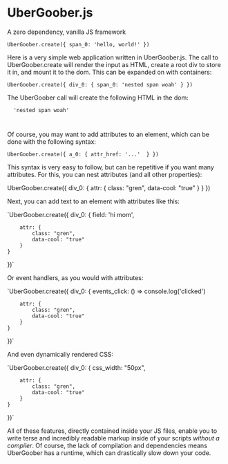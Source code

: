 # UberGoober.js
A zero dependency, vanilla JS framework

`UberGoober.create({
    span_0: 'hello, world!'
})`

Here is a very simple web application written in UberGoober.js.
The call to UberGoober.create will render the input as HTML, create a root div to store it in, and mount it to the dom.
This can be expanded on with containers:

`UberGoober.create({
    div_0: {
        span_0: 'nested span woah'
    }
})`

The UberGoober call will create the following HTML in the dom:

<code><div id='goober-1'>
    <span id='goober-0'>
        'nested span woah'
    </span>
</div></code>

Of course, you may want to add attributes to an element, which can be done with the following syntax:

`UberGoober.create({
    a_0: {
       attr_href: '...' 
    }
})`

This syntax is very easy to follow, but can be repetitive if you want many attributes. For this, you can nest attributes (and all other properties):

UberGoober.create({
    div_0: {
        attr: {
            class: "gren",
            data-cool: "true"
        }
    }
})

Next, you can add text to an element with attributes like this:

`UberGoober.create({
    div_0: {
        field: 'hi mom',
    
        attr: {
            class: "gren",
            data-cool: "true"
        }
    }
})`

Or event handlers, as you would with attributes:

`UberGoober.create({
    div_0: {
        events_click: () => console.log('clicked')
    
        attr: {
            class: "gren",
            data-cool: "true"
        }
    }
})`

And even dynamically rendered CSS:

`UberGoober.create({
    div_0: {
        css_width: "50px",
        
        attr: {
            class: "gren",
            data-cool: "true"
        }
    }
})`

All of these features, directly contained inside your JS files, enable you to write terse and incredibly readable markup inside of your scripts *without a compiler*.
Of course, the lack of compilation and dependencies means UberGoober has a runtime, which can drastically slow down your code.

